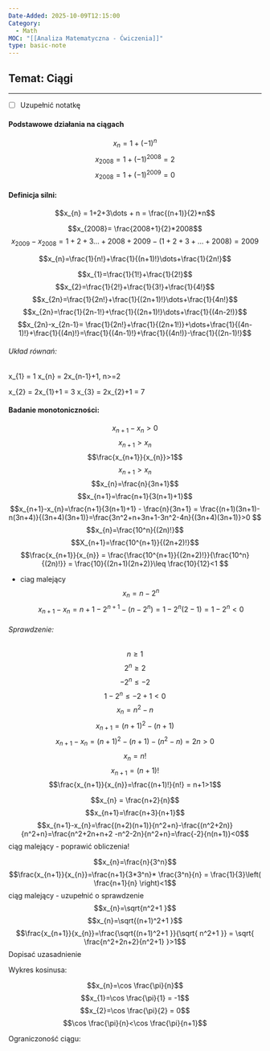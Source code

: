 ```yaml
---
Date-Added: 2025-10-09T12:15:00
Category:
  - Math
MOC: "[[Analiza Matematyczna - Ćwiczenia]]"
type: basic-note
---
```


## Temat: Ciągi

---

- [ ] Uzupełnić notatkę

#### Podstawowe działania na ciągach

$$x_{n} = 1+(-1)^{n}$$
$$x_{2008}= 1+(-1)^{2008} = 2$$
$$x_{2008}= 1+(-1)^{2009} = 0$$

#### Definicja silni:

$$x_{n} = 1+2+3\dots + n = \frac{(n+1)}{2}*n$$

$$x_{2008}= \frac{2008+1}{2}*2008$$
$$x_{2009}-x_{2008}= 1+2+3\dots+2008+2009 - (1+2+3+\dots+2008) = 2009$$

$$x_{n}=\frac{1}{n!}+\frac{1}{(n+1)!}\dots+\frac{1}{2n!}$$

$$x_{1}=\frac{1}{1!}+\frac{1}{2!}$$
$$x_{2}=\frac{1}{2!}+\frac{1}{3!}+\frac{1}{4!}$$
$$x_{2n}=\frac{1}{2n!}+\frac{1}{(2n+1)!}\dots+\frac{1}{4n!}$$
$$x_{2n}=\frac{1}{2n-1!}+\frac{1}{(2n+1)!}\dots+\frac{1}{(4n-2!)}$$
$$x_{2n}-x_{2n-1}= \frac{1}{2n!}+\frac{1}{(2n+1!)}+\dots+\frac{1}{(4n-1)!}+\frac{1}{(4n)!}=\frac{1}{(4n-1)!}+\frac{1}{(4n!)}-\frac{1}{(2n-1)!}$$

###### Układ równań:

x_{1} = 1
x_{n} = 2x_{n-1}+1, n>=2

x_{2} = 2x_{1}+1 = 3
x_{3} = 2x_{2}+1 = 7

#### Badanie monotoniczności:

$$x_{n+1}-x_{n}>0$$
$$x_{n+1}>x_{n}$$
$$\frac{x_{n+1}}{x_{n}}>1$$
$$x_{n+1}>x_{n}$$
$$x_{n}=\frac{n}{3n+1}$$
$$x_{n+1}=\frac{n+1}{3(n+1)+1}$$
$$x_{n+1}-x_{n}=\frac{n+1}{3(n+1)+1} - \frac{n}{3n+1} = \frac{(n+1)(3n+1)-n(3n+4)}{(3n+4)(3n+1)}=\frac{3n^2+n+3n+1-3n^2-4n}{(3n+4)(3n+1)}>0 $$
$$x_{n}=\frac{10^n}{(2n)!}$$
$$X_{n+1}=\frac{10^{n+1}}{(2n+2)!}$$
$$\frac{x_{n+1}}{x_{n}} = \frac{\frac{10^{n+1}}{(2n+2)!}}{\frac{10^n}{(2n)!}} = \frac{10}{(2n+1)(2n+2)}\leq \frac{10}{12}<1
$$
- ciag malejący
$$x_{n} = n-2^n$$
$$x_{n+1}- x_{n} = n+1-2^{n+1}-(n-2^n) = 1-2^n(2-1) = 1-2^n<0$$

###### Sprawdzenie:

$$n\geq 1$$
$$2^n\geq 2$$
$$-2^n\leq -2$$
$$1-2^n\leq -2+1 < 0$$
$$x_{n}=n^2-n$$
$$x_{n+1}=(n+1)^2-(n+1)$$
$$x_{n+1}-x_{n}=(n+1)^2-(n+1)-(n^2-n) = 2n>0$$
$$x_{n}=n!$$
$$x_{n+1} = (n+1)!$$
$$\frac{x_{n+1}}{x_{n}}=\frac{(n+1)!}{n!} = n+1>1$$

$$x_{n} = \frac{n+2}{n}$$
$$x_{n+1}=\frac{n+3}{n+1}$$
$$x_{n+1}-x_{n}=\frac{(n+2)(n+1)}{n^2+n}-\frac{(n^2+2n)}{n^2+n}=\frac{n^2+2n+n+2 -n^2-2n}{n^2+n}=\frac{-2}{n(n+1)}<0$$
ciąg malejący - poprawić obliczenia!

$$x_{n}=\frac{n}{3^n}$$
$$\frac{x_{n+1}}{x_{n}}=\frac{n+1}{3*3^n}* \frac{3^n}{n} = \frac{1}{3}\left( \frac{n+1}{n} \right)<1$$
ciąg malejący - uzupełnić o sprawdzenie
$$x_{n}=\sqrt{n^2+1 }$$
$$x_{n}=\sqrt{(n+1)^2+1 }$$
$$\frac{x_{n+1}}{x_{n}}=\frac{\sqrt{(n+1)^2+1 }}{\sqrt{ n^2+1 }} = \sqrt{ \frac{n^2+2n+2}{n^2+1} }>1$$
Dopisać uzasadnienie

Wykres kosinusa:

$$x_{n}=\cos \frac{\pi}{n}$$
$$x_{1}=\cos \frac{\pi}{1} = -1$$
$$x_{2}=\cos \frac{\pi}{2} = 0$$
$$\cos \frac{\pi}{n}<\cos \frac{\pi}{n+1}$$

Ograniczoność ciągu:
